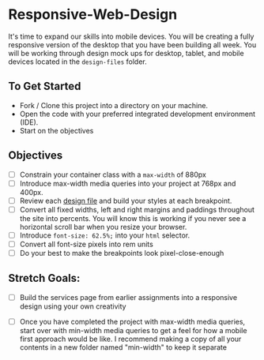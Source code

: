 # Responsive-Web-Design

It's time to expand our skills into mobile devices.  You will be creating a fully responsive version of the desktop that you have been building all week. You will be working through design mock ups for desktop, tablet, and mobile devices located in the `design-files` folder. 

## To Get Started

* Fork / Clone this project into a directory on your machine.
* Open the code with your preferred integrated development environment (IDE).
* Start on the objectives 

## Objectives

* [ ] Constrain your container class with a `max-width` of 880px
* [ ] Introduce max-width media queries into your project at 768px and 400px.  
* [ ] Review each [design file](design-files) and build your styles at each breakpoint.
* [ ] Convert all fixed widths, left and right margins and paddings throughout the site into percents. You will know this is working if you never see a horizontal scroll bar when you resize your browser.
* [ ] Introduce `font-size: 62.5%;` into your `html` selector.
* [ ] Convert all font-size pixels into rem units
* [ ] Do your best to make the breakpoints look pixel-close-enough 

## Stretch Goals: 
* [ ] Build the services page from earlier assignments into a responsive design using your own creativity
* [ ] Once you have completed the project with max-width media queries, start over with min-width media queries to get a feel for how a mobile first approach would be like.  I recommend making a copy of all your contents in a new folder named "min-width" to keep it separate




